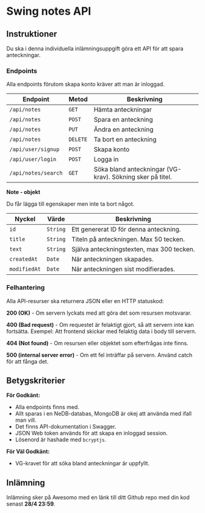 # Swing notes API

## Instruktioner

Du ska i denna individuella inlämningsuppgift göra ett API för att spara anteckningar.

### Endpoints

Alla endpoints förutom skapa konto kräver att man är inloggad.

|  Endpoint |  Metod |  Beskrivning |
|---|---|---|
| `/api/notes` | `GET` | Hämta anteckningar |
| `/api/notes` | `POST` | Spara en anteckning |
| `/api/notes` | `PUT` | Ändra en anteckning |
| `/api/notes` | `DELETE` | Ta bort en anteckning |
| `/api/user/signup` | `POST` | Skapa konto |
| `/api/user/login` | `POST` | Logga in |
| `/api/notes/search` | `GET` | Söka bland anteckningar (VG-krav). Sökning sker på titel. |

**Note - objekt**

Du får lägga till egenskaper men inte ta bort något.

| Nyckel | Värde | Beskrivning |
|---|---|---|
| `id` | `String` | Ett genererat ID för denna anteckning. |
| `title` | `String` |  Titeln på anteckningen. Max 50 tecken. |
| `text` | `String` | Själva anteckningstexten, max 300 tecken. |
| `createdAt` | `Date` | När anteckningen skapades. |
| `modifiedAt` | `Date` | När anteckningen sist modifierades. |

### Felhantering

Alla API-resurser ska returnera JSON eller en HTTP statuskod:

**200 (OK)** - Om servern lyckats med att göra det som resursen motsvarar.

**400 (Bad request)** - Om requestet är felaktigt gjort, så att servern inte kan fortsätta. Exempel: Att frontend skickar med 
felaktig data i body till servern.

**404 (Not found)** - Om resursen eller objektet som efterfrågas inte finns.

**500 (internal server error)** - Om ett fel inträffar på servern. Använd catch för att fånga det.

## Betygskriterier

**För Godkänt:**
* Alla endpoints finns med.
* Allt sparas i en NeDB-databas, MongoDB är okej att använda med ifall man vill.
* Det finns API-dokumentation i Swagger.
* JSON Web token används för att skapa en inloggad session.
* Lösenord är hashade med `bcryptjs`.

**För Väl Godkänt:**
* VG-kravet för att söka bland anteckningar är uppfyllt.

## Inlämning

Inlämning sker på Awesomo med en länk till ditt Github repo med din kod senast **28/4 23:59**.
